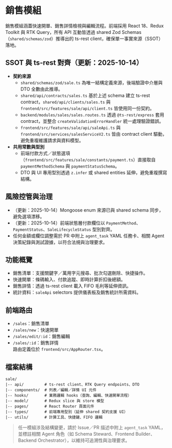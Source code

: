 # 銷售模組

銷售模組涵蓋快速開單、銷售詳情檢視與編輯流程。前端採用 React 18、Redux Toolkit 與 RTK Query，所有 API 互動皆透過 shared Zod Schemas（`shared/schemas/zod`）推導出的 ts-rest client，確保單一事實來源（SSOT）落地。

## SSOT 與 ts-rest 對齊（更新：2025-10-14）
- **契約來源**
  - `shared/schemas/zod/sale.ts` 為唯一結構定義來源，後端驗證中介層與 DTO 全數由此推導。
  - `shared/api/contracts/sales.ts` 基於上述 schema 建立 ts-rest contract，`shared/api/clients/sales.ts` 與 `frontend/src/features/sale/api/client.ts` 皆使用同一份契約。
  - `backend/modules/sales/sales.routes.ts` 透過 `@ts-rest/express` 套用 contract，並整合 `createValidationErrorHandler` 統一處理驗證錯誤。
  - `frontend/src/features/sale/api/saleApi.ts` 與 `frontend/src/services/salesServiceV2.ts` 皆由 contract client 驅動，避免重複維護請求與資料模型。
- **共用常數與型別**
  - 前端付款方式／狀態選項（`frontend/src/features/sale/constants/payment.ts`）直接取自 `paymentMethodSchema` 與 `paymentStatusSchema`。
  - DTO 與 UI 專用型別透過 `z.infer` 或 shared entities 延伸，避免重複撰寫結構。

## 風險控管與治理
- （更新：2025-10-14）Mongoose enum 來源已與 shared schema 同步，避免選項漂移。
- （更新：2025-10-14）前端狀態層付款欄位以 `PaymentMethod`、`PaymentStatus`、`SaleLifecycleStatus` 型別對齊。
- 任何金額或欄位調整需於 PR 中附上 `agent_task` YAML 任務卡、相關 Agent 決策紀錄與測試證據，以符合法規與治理要求。

## 功能概覽
- 銷售清單：支援關鍵字／萬用字元搜尋、批次勾選刪除、快捷操作。
- 快速開單：條碼輸入、付款追蹤、即時計算折扣後總額。
- 銷售詳情：透過 ts-rest client 載入 FIFO 毛利等延伸資訊。
- 統計資料：`saleApi` selectors 提供儀表板及銷售統計所需資料。

## 前端路由
- `/sales`：銷售清單
- `/sales/new`：快速開單
- `/sales/edit/:id`：銷售編輯
- `/sales/:id`：銷售詳情  
路由定義位於 `frontend/src/AppRouter.tsx`。

## 檔案結構

```text
sale/
|-- api/         # ts-rest client、RTK Query endpoints、DTO
|-- components/  # 列表／編輯／詳情 UI 元件
|-- hooks/       # 業務邏輯 hooks（查詢、編輯、快速開單流程）
|-- model/       # Redux slice 與 store 模型
|-- pages/       # React Router 頁面元件
|-- types/       # 前端專用型別（延伸 shared 契約支援 UI）
|-- utils/       # 計算工具、快捷鍵、FIFO 邏輯
```

> 任一模組涉及結構變更，請於 Issue／PR 描述中附上 `agent_task` YAML，並標註相關 Agent 角色（如 Schema Steward、Frontend Builder、Backend Orchestrator），以維持可追溯性與治理要求。
